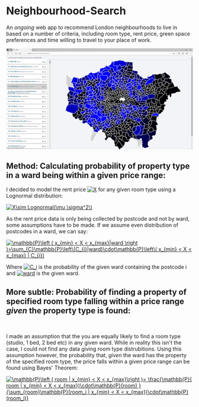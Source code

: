 # Neighbourhood-Search

An *ongoing* web app to recommend London neighbourhoods to live in based on a number of criteria, including room type, rent price, green space preferences and time willing to travel to your place of work.

![image](https://github.com/Montel98/Neighbourhood-Search/blob/master/static/vicinityMap.png)
<h2>Method: Calculating probability of property type in a ward being within a given price range:</h2>

<p>I decided to model the rent price <a href="https://www.codecogs.com/eqnedit.php?latex=X" target="_blank"><img src="https://latex.codecogs.com/gif.latex?X" title="X" /></a> 
 for any given room type using a Lognormal distribution:</p>
<a href="https://www.codecogs.com/eqnedit.php?latex=X\sim&space;Lognormal(\mu,\sigma^2\)" target="_blank"><img src="https://latex.codecogs.com/gif.latex?X\sim&space;Lognormal(\mu,\sigma^2\)" title="X\sim Lognormal(\mu,\sigma^2\)" /></a>

<br>
<p>As the rent price data is only being collected by postcode and not by ward, some assumptions have to be made. If we assume even distribution of postcodes in a ward, we can say:</p>

<a href="https://www.codecogs.com/eqnedit.php?latex=\mathbb{P}\left&space;(&space;x_{min}&space;<&space;X&space;<&space;x_{max}|ward&space;\right&space;)=\sum_{C}\mathbb{P}\left\(C_{i}|ward)\cdot\mathbb{P}\left\(&space;x_{min}&space;<&space;X&space;<&space;x_{max}&space;|&space;C_{i})" target="_blank"><img src="https://latex.codecogs.com/gif.latex?\mathbb{P}\left&space;(&space;x_{min}&space;<&space;X&space;<&space;x_{max}|ward&space;\right&space;)=\sum_{C}\mathbb{P}\left\(C_{i}|ward)\cdot\mathbb{P}\left\(&space;x_{min}&space;<&space;X&space;<&space;x_{max}&space;|&space;C_{i})" title="\mathbb{P}\left ( x_{min} < X < x_{max}|ward \right )=\sum_{C}\mathbb{P}\left\(C_{i}|ward)\cdot\mathbb{P}\left\( x_{min} < X < x_{max} | C_{i})" /></a>

<p>Where
 <a href="https://www.codecogs.com/eqnedit.php?latex=C_i" target="_blank"><img src="https://latex.codecogs.com/gif.latex?C_i" title="C_i" /></a>
 is the probability of the given ward containing the postcode i and
<a href="https://www.codecogs.com/eqnedit.php?latex=ward" target="_blank"><img src="https://latex.codecogs.com/gif.latex?ward" title="ward" /></a>
 is the given ward.
</p>

<h2>More subtle: Probability of finding a property of specified room type falling within a price range <i>given</i> the property type is found:</h2>
<br>
<p>I made an assumption that the you are equally likely to find a room type (studio, 1 bed, 2 bed etc) in any given ward. While in reality this isn't the case, I could not find any data giving room type distrubitions. Using this assumption however, the probability that, <i>given</i> the ward has the property of the specified room type,  the price falls within a given price range can be found using Bayes' Theorem:</p>

<a href="https://www.codecogs.com/eqnedit.php?latex=\mathbb{P}\left&space;(&space;room&space;|&space;x_{min}&space;<&space;X&space;<&space;x_{max}\right&space;)=&space;\frac{\mathbb{P}(&space;room&space;|&space;x_{min}&space;<&space;X&space;<&space;x_{max})\cdot\mathbb{P}(room)&space;}{\sum_{room}\mathbb{P}(room_i&space;|&space;x_{min}&space;<&space;X&space;<&space;x_{max})\cdot\mathbb{P}(room_i)}" target="_blank"><img src="https://latex.codecogs.com/gif.latex?\mathbb{P}\left&space;(&space;room&space;|&space;x_{min}&space;<&space;X&space;<&space;x_{max}\right&space;)=&space;\frac{\mathbb{P}(&space;room&space;|&space;x_{min}&space;<&space;X&space;<&space;x_{max})\cdot\mathbb{P}(room)&space;}{\sum_{room}\mathbb{P}(room_i&space;|&space;x_{min}&space;<&space;X&space;<&space;x_{max})\cdot\mathbb{P}(room_i)}" title="\mathbb{P}\left ( room | x_{min} < X < x_{max}\right )= \frac{\mathbb{P}( room | x_{min} < X < x_{max})\cdot\mathbb{P}(room) }{\sum_{room}\mathbb{P}(room_i | x_{min} < X < x_{max})\cdot\mathbb{P}(room_i)}" /></a>
